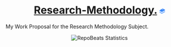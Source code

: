 <div align="center">
  
# [Research-Methodology.](https://github.com/BrenoFariasdaSilva/Research-Methodology) <img src="https://github.com/BrenoFariasdaSilva/Research-Methodology/blob/main/assets/BooksStack.svg"  width="3%" height="3%">

</div>


My Work Proposal for the Research Methodology Subject.

<div align="center">
  
![RepoBeats Statistics](https://repobeats.axiom.co/api/embed/1a121081a586a21625ff4e058ff4edf59269e1a9.svg "Repobeats analytics image")

</div>
